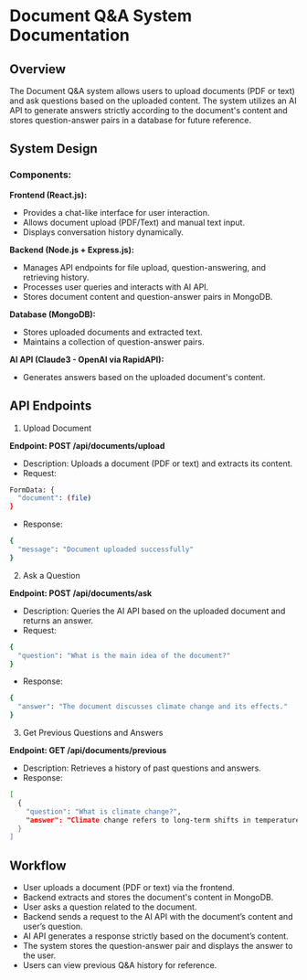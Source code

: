 # Document Q&A System Documentation

## Overview
The Document Q&A system allows users to upload documents (PDF or text) and ask questions based on the uploaded content. The system utilizes an AI API to generate answers strictly according to the document's content and stores question-answer pairs in a database for future reference.

## System Design

### Components:

**Frontend (React.js):**
- Provides a chat-like interface for user interaction.
- Allows document upload (PDF/Text) and manual text input.
- Displays conversation history dynamically.

**Backend (Node.js + Express.js):**
- Manages API endpoints for file upload, question-answering, and retrieving history.
- Processes user queries and interacts with AI API.
- Stores document content and question-answer pairs in MongoDB.

**Database (MongoDB):**
- Stores uploaded documents and extracted text.
- Maintains a collection of question-answer pairs.

**AI API (Claude3 - OpenAI via RapidAPI):**
- Generates answers based on the uploaded document's content.

## API Endpoints

1. Upload Document

**Endpoint: POST /api/documents/upload**
- Description: Uploads a document (PDF or text) and extracts its content.
- Request:
```bash
FormData: {
  "document": (file)
}
```

- Response:
```bash
{
  "message": "Document uploaded successfully"
}
```

2. Ask a Question

**Endpoint: POST /api/documents/ask**
- Description: Queries the AI API based on the uploaded document and returns an answer.
- Request:
```bash
{
  "question": "What is the main idea of the document?"
}
```
- Response:
```bash
{
  "answer": "The document discusses climate change and its effects."
}
```
3. Get Previous Questions and Answers

**Endpoint: GET /api/documents/previous**
- Description: Retrieves a history of past questions and answers.
- Response:
```bash
[
  {
    "question": "What is climate change?",
    "answer": "Climate change refers to long-term shifts in temperatures and weather patterns."
  }
]
```
## Workflow
- User uploads a document (PDF or text) via the frontend.
- Backend extracts and stores the document's content in MongoDB.
- User asks a question related to the document.
- Backend sends a request to the AI API with the document’s content and user’s question.
- AI API generates a response strictly based on the document’s content.
- The system stores the question-answer pair and displays the answer to the user.
- Users can view previous Q&A history for reference.